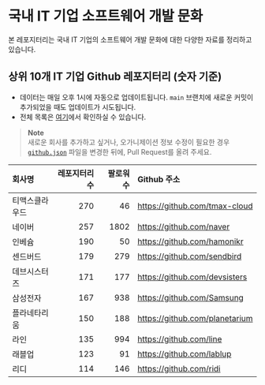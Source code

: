# 국내 IT 기업 소프트웨어 개발 문화
본 레포지터리는 국내 IT 기업의 소프트웨어 개발 문화에 대한 다양한 자료를 정리하고 있습니다.

## 상위 10개 IT 기업 Github 레포지터리 (숫자 기준)

- 데이터는 매일 오후 1시에 자동으로 업데이트됩니다. `main` 브랜치에 새로운 커밋이 추가되었을 때도 업데이트가 시도됩니다.
- 전체 목록은 [여기](./github.md)에서 확인하실 수 있습니다.

> **Note**<br />
> 새로운 회사를 추가하고 싶거나, 오가니제이션 정보 수정이 필요한 경우 [`github.json`](./github.json) 파일을 변경한 뒤에, Pull Request를 올려 주세요.

<!-- MARKDOWN_TABLE(GITHUB): START -->

| **회사명** | **레포지터리 수** | **팔로워 수** | **Github 주소** |
|:---|---:|---:|:---|
| 티맥스클라우드 | 270 | 46 | https://github.com/tmax-cloud |
| 네이버 | 257 | 1802 | https://github.com/naver |
| 인베슘 | 190 | 50 | https://github.com/hamonikr |
| 센드버드 | 179 | 279 | https://github.com/sendbird |
| 데브시스터즈 | 171 | 177 | https://github.com/devsisters |
| 삼성전자 | 167 | 938 | https://github.com/Samsung |
| 플라네타리움 | 150 | 188 | https://github.com/planetarium |
| 라인 | 135 | 994 | https://github.com/line |
| 래블업 | 123 | 91 | https://github.com/lablup |
| 리디 | 114 | 146 | https://github.com/ridi |

<!-- MARKDOWN_TABLE(GITHUB): END -->
